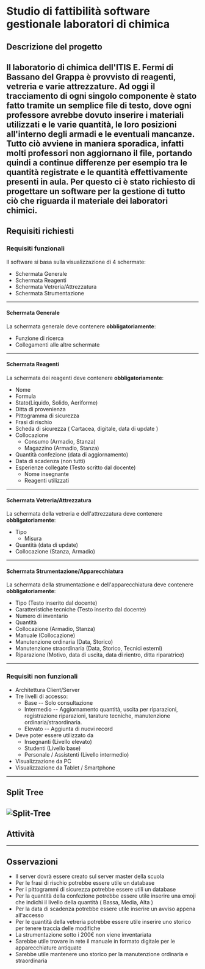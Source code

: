 # Studio di fattibilità software gestionale laboratori di chimica

## Descrizione del progetto

Il laboratorio di chimica dell'ITIS E. Fermi di Bassano del Grappa è provvisto di reagenti, vetreria e varie attrezzature.
Ad oggi il tracciamento di ogni singolo componente è stato fatto tramite un semplice file di testo, dove ogni professore avrebbe dovuto inserire i materiali utilizzati e le varie quantità, le loro posizioni all'interno degli armadi e le eventuali mancanze.
Tutto ciò avviene in maniera sporadica, infatti molti professori non aggiornano il file, portando quindi a continue differenze per esempio tra le quantità registrate e le quantità effettivamente presenti in aula. 
Per questo ci è stato richiesto di progettare un software per la gestione di tutto ciò che riguarda il materiale dei laboratori chimici.
---
## Requisiti richiesti

### Requisiti funzionali

Il software si basa sulla visualizzazione di 4 schermate:
- Schermata Generale
- Schermata Reagenti
- Schermata Vetreria/Attrezzatura
- Schermata Strumentazione
---
#### Schermata Generale
La schermata generale deve contenere **obbligatoriamente**:
-	Funzione di ricerca
-	Collegamenti alle altre schermate
---
#### Schermata Reagenti
La schermata dei reagenti deve contenere **obbligatoriamente**:
- Nome
- Formula
- Stato(Liquido, Solido, Aeriforme)
- Ditta di provenienza
- Pittogramma di sicurezza
- Frasi di rischio
- Scheda di sicurezza ( Cartacea, digitale, data di update )
- Collocazione
	- Consumo (Armadio, Stanza)
	- Magazzino (Armadio, Stanza)
- Quantità confezione (data di aggiornamento)
- Data di scadenza (non tutti)
- Esperienze collegate (Testo scritto dal docente)
	- Nome insegnante
	- Reagenti utilizzati
---
#### Schermata Vetreria/Attrezzatura

La schermata della vetreria e dell'attrezzatura deve contenere **obbligatoriamente**:
- Tipo
	- Misura
- Quantità (data di update)
- Collocazione (Stanza, Armadio)
---
#### Schermata Strumentazione/Apparecchiatura

La schermata della strumentazione e dell'apparecchiatura deve contenere **obbligatoriamente**:

- Tipo (Testo inserito dal docente)
- Caratteristiche tecniche (Testo inserito dal docente)
- Numero di inventario
- Quantità
- Collocazione (Armadio, Stanza)
- Manuale (Collocazione)
- Manutenzione ordinaria (Data, Storico)
- Manutenzione straordinaria (Data, Storico, Tecnici esterni)
- Riparazione (Motivo, data di uscita, data di rientro, ditta riparatrice)
---
### Requisiti non funzionali

- Architettura Client/Server
- Tre livelli di accesso:
	- Base -- Solo consultazione
	- Intermedio -- Aggiornamento quantità, uscita per riparazioni, registrazione riparazioni, tarature tecniche, manutenzione ordinaria/straordinaria.
	- Elevato -- Aggiunta di nuovi record
- Deve poter essere utilizzato da 
	-	Insegnanti (Livello elevato)
	-	Studenti (Livello base)
	-	Personale / Assistenti (Livello intermedio)
- Visualizzazione da PC
- Visualizzazione da Tablet / Smartphone
---
## Split Tree
<img src="https://i.ibb.co/0MTwj08/Split-Tree.png" alt="Split-Tree" border="0"></a>
---
## Attività
---
## Osservazioni
- Il server dovrà essere creato sul server master della scuola
- Per le frasi di rischio potrebbe essere utile un database
- Per i pittogrammi di sicurezza potrebbe essere utili un database
- Per la quantità della confezione potrebbe essere utile inserire una emoji che indichi il livello della quantità ( Bassa, Media, Alta )
- Per la data di scadenza potrebbe essere utile inserire un avviso appena all'accesso
- Per le quantità della vetreria potrebbe essere utile inserire uno storico per tenere traccia delle modifiche
- La strumentazione sotto i 200€ non viene inventariata
- Sarebbe utile trovare in rete il manuale in formato digitale per le apparecchiature antiquate
- Sarebbe utile mantenere uno storico per la manutenzione ordinaria e straordinaria
<!--stackedit_data:
eyJoaXN0b3J5IjpbLTExODUzNzQ4MzYsMTk5MTI2OTAwMywtNz
E4MTQzMzEzLDE0NzMyNjIyNTcsMTA0MTU0OTI4N119
-->
